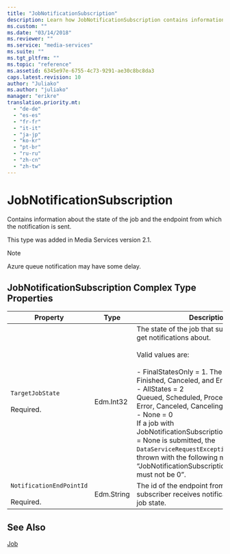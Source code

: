 ```yaml
---
title: "JobNotificationSubscription"
description: Learn how JobNotificationSubscription contains information about the state of the job and the endpoint from which the notification is sent. 
ms.custom: ""
ms.date: "03/14/2018"
ms.reviewer: ""
ms.service: "media-services"
ms.suite: ""
ms.tgt_pltfrm: ""
ms.topic: "reference"
ms.assetid: 6345e97e-6755-4c73-9291-ae30c8bc8da3
caps.latest.revision: 10
author: "Juliako"
ms.author: "juliako"
manager: "erikre"
translation.priority.mt: 
  - "de-de"
  - "es-es"
  - "fr-fr"
  - "it-it"
  - "ja-jp"
  - "ko-kr"
  - "pt-br"
  - "ru-ru"
  - "zh-cn"
  - "zh-tw"
---
```

# JobNotificationSubscription
Contains information about the state of the job and the endpoint from which the notification is sent.  
  
 This type was added in Media Services version 2.1.  
  
> [!NOTE]
>  Azure queue notification may have some delay.  
  
##  <a name="job_entity_properties"></a> JobNotificationSubscription Complex Type Properties  
  
|Property|Type|Description|  
|--------------|----------|-----------------|  
|`TargetJobState`<br /><br /> Required.|Edm.Int32|The state of the job that subscriber wants to get notifications about.<br /><br /> Valid values are:<br /><br /> -   FinalStatesOnly = 1. The final states are: Finished, Canceled, and Error.<br />-   AllStates = 2<br />     Queued, Scheduled, Processing, Finished, Error, Canceled, Canceling.<br />-   None = 0<br />     If a job with JobNotificationSubscription.TargetJobState = None is submitted, the `DataServiceRequestException` exception is thrown with the following message “JobNotificationSubscription.TargetJobState must not be 0”.|  
|`NotificationEndPointId`<br /><br /> Required.|Edm.String|The id of the endpoint from which the subscriber receives notifications about the job state.|  
  
## See Also  
 [Job](../operations/job.md)
